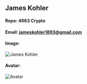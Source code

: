 ## James Kohler
#### Repo: 4663 Crypto
#### Email: jameskohler1893@gmail.com
#### Image:
![James Kohler](/images/j.jpg)
#### Avatar:
![Avatar](images/purplink.png)
